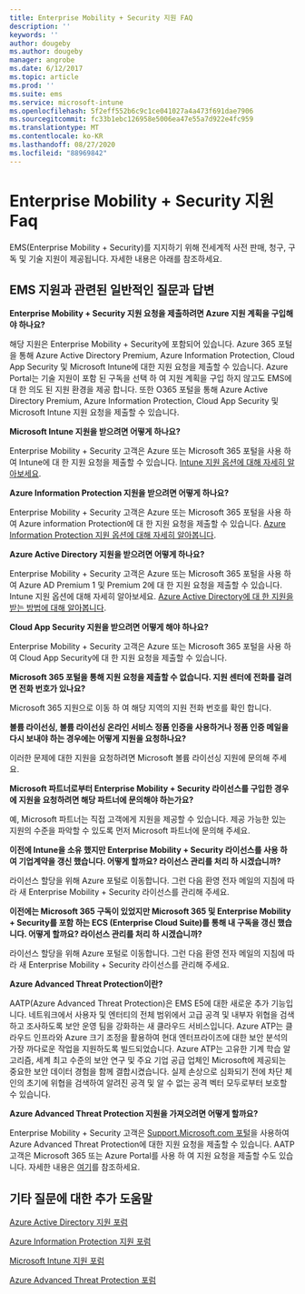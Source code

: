```yaml
---
title: Enterprise Mobility + Security 지원 FAQ
description: ''
keywords: ''
author: dougeby
ms.author: dougeby
manager: angrobe
ms.date: 6/12/2017
ms.topic: article
ms.prod: ''
ms.suite: ems
ms.service: microsoft-intune
ms.openlocfilehash: 5f2eff552b6c9c1ce041027a4a473f691dae7906
ms.sourcegitcommit: fc33b1ebc126958e5006ea47e55a7d922e4fc959
ms.translationtype: MT
ms.contentlocale: ko-KR
ms.lasthandoff: 08/27/2020
ms.locfileid: "88969842"
---
```

# <a name="enterprise-mobility--security-support-faqs"></a>Enterprise Mobility + Security 지원 Faq
EMS(Enterprise Mobility + Security)를 지지하기 위해 전세계적 사전 판매, 청구, 구독 및 기술 지원이 제공됩니다.  자세한 내용은 아래를 참조하세요.

## <a name="answers-to-common-ems-support-questions"></a>EMS 지원과 관련된 일반적인 질문과 답변

**Enterprise Mobility + Security 지원 요청을 제출하려면 Azure 지원 계획을 구입해야 하나요?**

해당 지원은 Enterprise Mobility + Security에 포함되어 있습니다. Azure 365 포털을 통해 Azure Active Directory Premium, Azure Information Protection, Cloud App Security 및 Microsoft Intune에 대한 지원 요청을 제출할 수 있습니다. Azure Portal는 기술 지원이 포함 된 구독을 선택 하 여 지원 계획을 구입 하지 않고도 EMS에 대 한 의도 된 지원 환경을 제공 합니다. 또한 O365 포털을 통해 Azure Active Directory Premium, Azure Information Protection, Cloud App Security 및 Microsoft Intune 지원 요청을 제출할 수 있습니다.

**Microsoft Intune 지원을 받으려면 어떻게 하나요?**

Enterprise Mobility + Security 고객은 Azure 또는 Microsoft 365 포털을 사용 하 여 Intune에 대 한 지원 요청을 제출할 수 있습니다. [Intune 지원 옵션에 대해 자세히 알아보세요](https://docs.microsoft.com/intune/get-support).

**Azure Information Protection 지원을 받으려면 어떻게 하나요?**

Enterprise Mobility + Security 고객은 Azure 또는 Microsoft 365 포털을 사용 하 여 Azure information Protection에 대 한 지원 요청을 제출할 수 있습니다. [Azure Information Protection 지원 옵션에 대해 자세히 알아봅니다](https://docs.microsoft.com/information-protection/get-started/information-support#to-contact-microsoft-support).

**Azure Active Directory 지원을 받으려면 어떻게 하나요?**

Enterprise Mobility + Security 고객은 Azure 또는 Microsoft 365 포털을 사용 하 여 Azure AD Premium 1 및 Premium 2에 대 한 지원 요청을 제출할 수 있습니다. Intune 지원 옵션에 대해 자세히 알아보세요. [Azure Active Directory에 대 한 지원을 받는 방법에 대해 알아봅니다](https://docs.microsoft.com/azure/active-directory/active-directory-troubleshooting-support-howto).

**Cloud App Security 지원을 받으려면 어떻게 해야 하나요?**

Enterprise Mobility + Security 고객은 Azure 또는 Microsoft 365 포털을 사용 하 여 Cloud App Security에 대 한 지원 요청을 제출할 수 있습니다. 

**Microsoft 365 포털을 통해 지원 요청을 제출할 수 없습니다. 지원 센터에 전화를 걸려면 전화 번호가 있나요?**

Microsoft 365 지원으로 이동 하 여 해당 지역의 지원 전화 번호를 확인 합니다.

**볼륨 라이선싱, 볼륨 라이선싱 온라인 서비스 정품 인증을 사용하거나 정품 인증 메일을 다시 보내야 하는 경우에는 어떻게 지원을 요청하나요?**

이러한 문제에 대한 지원을 요청하려면 Microsoft 볼륨 라이선싱 지원에 문의해 주세요.

 **Microsoft 파트너로부터 Enterprise Mobility + Security 라이선스를 구입한 경우에 지원을 요청하려면 해당 파트너에 문의해야 하는가요?**

예, Microsoft 파트너는 직접 고객에게 지원을 제공할 수 있습니다. 제공 가능한 있는 지원의 수준을 파악할 수 있도록 먼저 Microsoft 파트너에 문의해 주세요.

**이전에 Intune을 소유 했지만 Enterprise Mobility + Security 라이선스를 사용 하 여 기업계약을 갱신 했습니다. 어떻게 할까요? 라이선스 관리를 처리 하 시겠습니까?**

라이선스 할당을 위해 Azure 포털로 이동합니다. 그런 다음 환영 전자 메일의 지침에 따라 새 Enterprise Mobility + Security 라이선스를 관리해 주세요.

**이전에는 Microsoft 365 구독이 있었지만 Microsoft 365 및 Enterprise Mobility + Security를 포함 하는 ECS (Enterprise Cloud Suite)를 통해 내 구독을 갱신 했습니다. 어떻게 할까요? 라이선스 관리를 처리 하 시겠습니까?**

라이선스 할당을 위해 Azure 포털로 이동합니다. 그런 다음 환영 전자 메일의 지침에 따라 새 Enterprise Mobility + Security 라이선스를 관리해 주세요.

**Azure Advanced Threat Protection이란?**

AATP(Azure Advanced Threat Protection)은 EMS E5에 대한 새로운 추가 기능입니다. 네트워크에서 사용자 및 엔터티의 전체 범위에서 고급 공격 및 내부자 위협을 검색하고 조사하도록 보안 운영 팀을 강화하는 새 클라우드 서비스입니다. Azure ATP는 클라우드 인프라와 Azure 크기 조정을 활용하여 현대 엔터프라이즈에 대한 보안 분석의 가장 까다로운 작업을 지원하도록 빌드되었습니다. Azure ATP는 고유한 기계 학습 알고리즘, 세계 최고 수준의 보안 연구 및 주요 기업 공급 업체인 Microsoft에 제공되는 중요한 보안 데이터 경험을 함께 결합시켰습니다. 실제 손상으로 심화되기 전에 차단 체인의 초기에 위협을 검색하여 알려진 공격 및 알 수 없는 공격 벡터 모두로부터 보호할 수 있습니다.

**Azure Advanced Threat Protection 지원을 가져오려면 어떻게 할까요?**

Enterprise Mobility + Security 고객은 [Support.Microsoft.com 포털](https://support.microsoft.com)을 사용하여 Azure Advanced Threat Protection에 대한 지원 요청을 제출할 수 있습니다. AATP 고객은 Microsoft 365 또는 Azure Portal를 사용 하 여 지원 요청을 제출할 수도 있습니다.  자세한 내용은 [여기](https://techcommunity.microsoft.com/t5/Azure-Advanced-Threat-Protection/bd-p/AzureAdvancedThreatProtection)를 참조하세요.

## <a name="additional-help-for-other-questions"></a>기타 질문에 대한 추가 도움말
[Azure Active Directory 지원 포럼](https://social.msdn.microsoft.com/forums/home?forum=windowsazuread)

[Azure Information Protection 지원 포럼](http://www.yammer.com/AskIPTeam)

[Microsoft Intune 지원 포럼](https://social.technet.microsoft.com/forums/windows/home?category=microsoftintune)

[Azure Advanced Threat Protection 포럼](https://techcommunity.microsoft.com/t5/Azure-Advanced-Threat-Protection/bd-p/AzureAdvancedThreatProtection)
